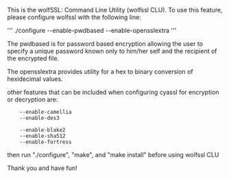 This is the wolfSSL:  Command Line Utility (wolfssl CLU).
To use this feature, please configure wolfssl with the following line:

'''
./configure --enable-pwdbased --enable-opensslextra
'''

The pwdbased is for password based encryption allowing the user
to specify a unique password known only to him/her self and the 
recipient of the encrypted file.

The opensslextra provides utility for a hex to binary conversion of 
hexidecimal values.

other features that can be included when configuring cyassl for 
encryption or decryption are:

        --enable-camellia
        --enable-des3
 
        --enable-blake2
        --enable-sha512
        --enable-fortress

then run "./configure", "make", and "make install" before using wolfssl CLU

Thank you and have fun!
